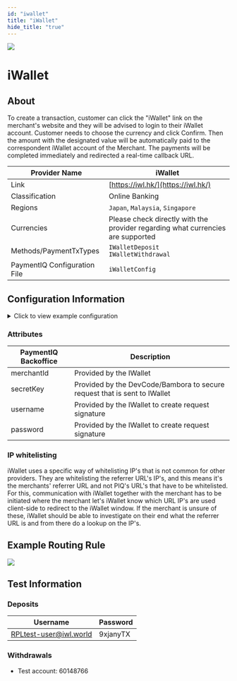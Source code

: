 ```yaml
--- 
id: "iwallet" 
title: "iWallet"
hide_title: "true"
---
```

 
![](/img/providers/logos/iwallet.png)

# iWallet

## About
To create a transaction, customer can click the "iWallet" link on the merchant's website and they will be advised to login to their iWallet account. Customer needs to choose the currency and click Confirm. Then the amount with the designated value will be automatically paid to the correspondent iWallet account of the Merchant. The payments will be completed immediately and redirected a real-time callback URL.

| Provider Name                | iWallet                                                                         |
|------------------------------|---------------------------------------------------------------------------------|
| Link                         | [https://iwl.hk/](https://iwl.hk/)                                              |
| Classification               | Online Banking                                                                  |
| Regions                      | `Japan`, `Malaysia`, `Singapore`                                                |
| Currencies                   | Please check directly with the provider regarding what currencies are supported |
| Methods/PaymentTxTypes       | `IWalletDeposit` <br/> `IWalletWithdrawal`                                      |
| PaymentIQ Configuration File | `iWalletConfig`                                                                 |

## Configuration Information

<details>
<summary>Click to view example configuration</summary>
<br/>

```xml
<com.devcode.paymentiq.integration.iwallet.IWalletConfig>
  <enabled>true</enabled>
  <useViqProxy>false</useViqProxy>
  <accounts>
    <entry>
     <string>DEPOSIT</string>
     <account>
       <merchantId>??</merchantId>
       <secretKey>??</secretKey>
       <username>??</username>
       <password>??</password>
        <supportedCurrencies>USD|EUR|GBP|HKD|SGD|JPY|CNY</supportedCurrencies>
        <container>window</container>
     </account>
    </entry>
    <entry>
      <string>WITHDRAW</string>
      <account>
        <password>??</password>
        <merchantId>??</merchantId>
        <sourceAccount>??</sourceAccount>
        <successUrl>${successUrl}</successUrl>
        <failureUrl>${failureUrl}</failureUrl>
        <supportedCurrencies>USD|EUR|GBP|HKD|SGD|JPY|CNY</supportedCurrencies>
      </account>
    </entry>
  </accounts>
  <container>window</container>
 <!-- <width>600</width>
  <height>600</height>-->
  <!-- <liveServiceEndPoint>https://iwallet.paymentiq.io/</liveServiceEndPoint>
  actual endpoint is https://secure.iwl.world/ but iwallet.paymentiq.io is poiting towards that but through proxy which is needed for iWallet to work
  Note: We're deprecating this one since it doesn't seem to work, use the real URL below, and it is the merchants referrer URL IPs that has to be whitelisted with iWallet -->
  <liveServiceEndPoint>https://secure.iwl.world/</liveServiceEndPoint>
  <redirectUrl>${baseRedirectUrl}/api/iwallet/redirect/${ptx.txRefId}</redirectUrl>
  <callbackUrl>${baseCallbackUrl}/api/iwallet/callback/${ptx.txRefId}</callbackUrl>
  <defaultDescriptor>??</defaultDescriptor>
  <settlementExtUrlEng>en/settlement.php</settlementExtUrlEng>
  <settlementExtUrlJap>ja/settlement.php</settlementExtUrlJap>
  <remittanceUrl>https://api.iwl.world/MoneyRequest</remittanceUrl>
</com.devcode.paymentiq.integration.iwallet.IWalletConfig>
```
</details>

### Attributes

| PaymentIQ Backoffice | Description                                                               |
|----------------------|---------------------------------------------------------------------------|
| merchantId           | Provided by the IWallet                                                   |
| secretKey            | Provided by the DevCode/Bambora to secure request that is sent to IWallet |
| username             | Provided by the IWallet to create request signature                       |
| password             | Provided by the IWallet to create request signature                       |

### IP whitelisting
iWallet uses a specific way of whitelisting IP's that is not common for other providers. They are whitelisting the referrer URL's IP's, and this means it's the merchants' referrer URL and not PIQ's URL's that have to be whitelisted. For this, communication with iWallet together with the merchant has to be initiated where the merchant let's iWallet know which URL IP's are used client-side to redirect to the iWallet window. If the merchant is unsure of these, iWallet should be able to investigate on their end what the referrer URL is and from there do a lookup on the IP's.

## Example Routing Rule
![](/img/providers/routing/iwallet.png)

## Test Information
### Deposits

| Username               | Password |
|------------------------|----------|
| RPLtest-user@iwl.world | 9xjanyTX |

### Withdrawals

- Test account: 60148766

